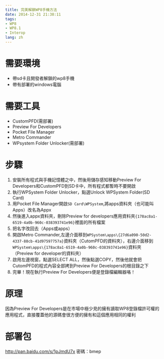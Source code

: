 ```yaml
---
title: 完美解鎖WP8手機方法
date: 2014-12-31 21:38:11
tags:
- WP8
- WP8.1
- Interop
lang: zh
---
```

# 需要環境

- 帶sd卡且開發者解鎖的wp8手機
- 帶有部署的windows電腦

# 需要工具

- CustomPFD(需部署)
- Preview For Developers
- Pocket File Manager
- Metro Commander
- WPsystem Folder Unlocker(需部署)
<!--more-->
# 步驟

1. 安裝所有程式與手機記憶體之中，然後用儲存感知移動Preview For Developers和CustomPFD到SD卡中，所有程式都暫時不要開啟
2. 執行WPSystem Folder Unlocker，點選Unlock WPSystem Folder(SD Card)
3. 用Pocket File Manager開啟`SD Card\WPSystem`,將apps資料夾（也可能叫Apps）改名為Appx
4. 然後進入appx資料夾，刪除Preview for developers應用資料夾`{178ac8a1-6519-4a0b-960c-038393741e96}`裡面的所有檔案
5. 把名字改回去（Apps或apps）
6. 開啟Metro Commander,左邊介面移到`WPSystem\apps\{27d6a090-50d2-4337-88cb-41d97597757a}`資料夾（CutomPFD的資料夾），右邊介面移到`WPSystem\apps\{178ac8a1-6519-4a0b-960c-038393741e96}`資料夾（Preview for developer的資料夾）
7. 啟用左邊視窗，點選SELECT ALL，然後點選COPY，然後他就會把CutomPFD的程式內容全部拷到Preview For Developers的根目錄之下
8. 完畢！現在執行Preview For Developers便是登錄檔編輯器咯！

# 原理

因為Preview For Developers是在市場中極少見的擁有讀取WP8登錄檔許可權的應用程式，直接覆蓋他的源碼會很方便的擁有和這個應用相同的權利

# 部署包
http://pan.baidu.com/s/1pJmdU7x 密碼：bmep
